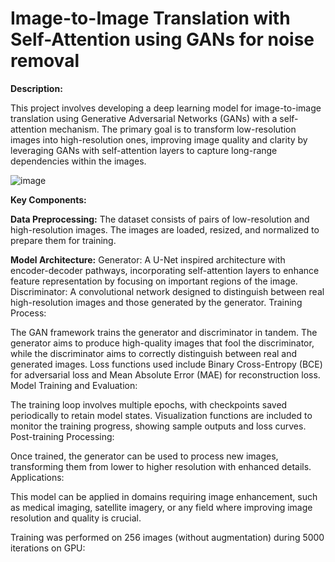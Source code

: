 #  Image-to-Image Translation with Self-Attention using GANs for noise removal

__Description:__

This project involves developing a deep learning model for image-to-image translation using Generative Adversarial Networks (GANs) with a self-attention mechanism. The primary goal is to transform low-resolution images into high-resolution ones, improving image quality and clarity by leveraging GANs with self-attention layers to capture long-range dependencies within the images.

![image](https://github.com/user-attachments/assets/5e541cb2-ba7e-4917-a0b1-be24e9dca968)

 __Key Components:__

 __Data Preprocessing:__
The dataset consists of pairs of low-resolution and high-resolution images. The images are loaded, resized, and normalized to prepare them for training.

 __Model Architecture:__
Generator: A U-Net inspired architecture with encoder-decoder pathways, incorporating self-attention layers to enhance feature representation by focusing on important regions of the image.
Discriminator: A convolutional network designed to distinguish between real high-resolution images and those generated by the generator.
Training Process:

The GAN framework trains the generator and discriminator in tandem. The generator aims to produce high-quality images that fool the discriminator, while the discriminator aims to correctly distinguish between real and generated images.
Loss functions used include Binary Cross-Entropy (BCE) for adversarial loss and Mean Absolute Error (MAE) for reconstruction loss.
Model Training and Evaluation:

The training loop involves multiple epochs, with checkpoints saved periodically to retain model states.
Visualization functions are included to monitor the training progress, showing sample outputs and loss curves.
Post-training Processing:

Once trained, the generator can be used to process new images, transforming them from lower to higher resolution with enhanced details.
Applications:

This model can be applied in domains requiring image enhancement, such as medical imaging, satellite imagery, or any field where improving image resolution and quality is crucial.

Training was performed on 256 images (without augmentation) during 5000 iterations on GPU:





